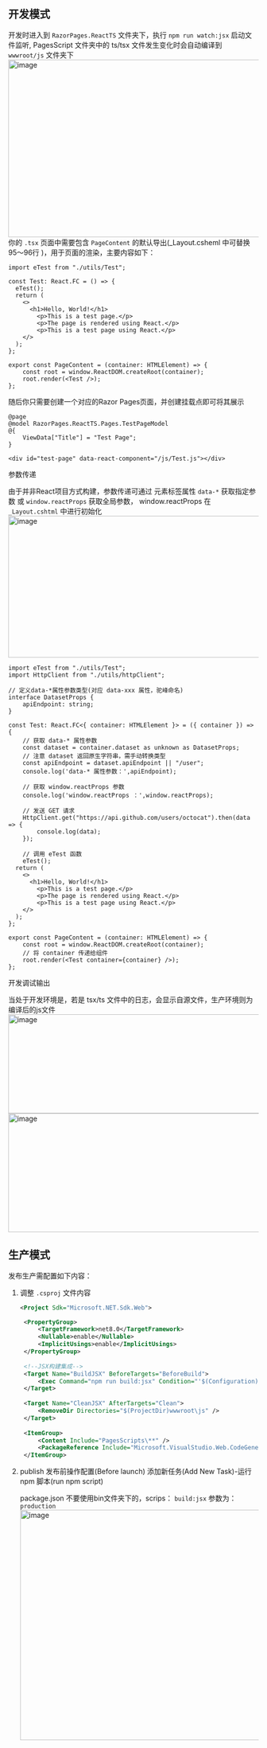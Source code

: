 ## 开发模式
开发时进入到 `RazorPages.ReactTS` 文件夹下，执行 `npm run watch:jsx` 启动文件监听, PagesScript 文件夹中的 ts/tsx 文件发生变化时会自动编译到 `wwwroot/js` 文件夹下
<img width="950" height="357" alt="image" src="https://github.com/user-attachments/assets/560c31e2-a0cd-4c5c-9fc6-08dcc872f99c" />
你的 `.tsx` 页面中需要包含 `PageContent` 的默认导出(_Layout.csheml 中可替换 95～96行 )，用于页面的渲染，主要内容如下：

``` tsx
import eTest from "./utils/Test";

const Test: React.FC = () => {
  eTest();
  return (
    <>
      <h1>Hello, World!</h1>
        <p>This is a test page.</p>
        <p>The page is rendered using React.</p>
        <p>This is a test page using React.</p>
    </>
  );
};

export const PageContent = (container: HTMLElement) => {
    const root = window.ReactDOM.createRoot(container);
    root.render(<Test />);
};
```

随后你只需要创建一个对应的Razor Pages页面，并创建挂载点即可将其展示

``` cshtml
@page
@model RazorPages.ReactTS.Pages.TestPageModel
@{
    ViewData["Title"] = "Test Page";
}

<div id="test-page" data-react-component="/js/Test.js"></div>
```

参数传递

由于并非React项目方式构建，参数传递可通过 元素标签属性 `data-*` 获取指定参数 或 `window.reactProps` 获取全局参数， window.reactProps 在 `_Layout.cshtml` 中进行初始化
<img width="2195" height="285" alt="image" src="https://github.com/user-attachments/assets/36b6949d-3839-4add-a505-d8fa6230b79c" />
``` tsx
import eTest from "./utils/Test";
import HttpClient from "./utils/httpClient";

// 定义data-*属性参数类型(对应 data-xxx 属性，驼峰命名)
interface DatasetProps {
    apiEndpoint: string;
}

const Test: React.FC<{ container: HTMLElement }> = ({ container }) => {
    // 获取 data-* 属性参数
    const dataset = container.dataset as unknown as DatasetProps;
    // 注意 dataset 返回原生字符串，需手动转换类型
    const apiEndpoint = dataset.apiEndpoint || "/user";
    console.log('data-* 属性参数：',apiEndpoint);
    
    // 获取 window.reactProps 参数
    console.log('window.reactProps ：',window.reactProps);
    
    // 发送 GET 请求
    HttpClient.get("https://api.github.com/users/octocat").then(data => {
        console.log(data);
    });
    
    // 调用 eTest 函数
    eTest();
  return (
    <>
      <h1>Hello, World!</h1>
        <p>This is a test page.</p>
        <p>The page is rendered using React.</p>
        <p>This is a test page using React.</p>
    </>
  );
};

export const PageContent = (container: HTMLElement) => {
    const root = window.ReactDOM.createRoot(container);
    // 将 container 传递给组件
    root.render(<Test container={container} />);
};
```

开发调试输出

当处于开发环境是，若是 tsx/ts 文件中的日志，会显示自源文件，生产环境则为编译后的js文件
<img width="2195" height="199" alt="image" src="https://github.com/user-attachments/assets/44cbffa0-58d5-4b2e-8d86-8060c3abab10" />
<img width="2195" height="239" alt="image" src="https://github.com/user-attachments/assets/445477f3-afc8-4d35-a763-26a7ce402e69" />

## 生产模式
发布生产需配置如下内容：
1. 调整 `.csproj` 文件内容

   ``` xml
   <Project Sdk="Microsoft.NET.Sdk.Web">

    <PropertyGroup>
        <TargetFramework>net8.0</TargetFramework>
        <Nullable>enable</Nullable>
        <ImplicitUsings>enable</ImplicitUsings>
    </PropertyGroup>
    
    <!--JSX构建集成-->
    <Target Name="BuildJSX" BeforeTargets="BeforeBuild">
        <Exec Command="npm run build:jsx" Condition="'$(Configuration)' == 'Release'" />
    </Target>
    
    <Target Name="CleanJSX" AfterTargets="Clean">
        <RemoveDir Directories="$(ProjectDir)wwwroot\js" />
    </Target>
    
    <ItemGroup>
        <Content Include="PagesScripts\**" />
        <PackageReference Include="Microsoft.VisualStudio.Web.CodeGeneration.Design" Version="8.0.7" />
    </ItemGroup>

  </Project>
  
2. publish 发布前操作配置(Before launch)
   添加新任务(Add New Task)-运行 npm 脚本(run npm script)
   
   package.json 不要使用bin文件夹下的，scrips： `build:jsx` 参数为：`production`
   <img width="744" height="463" alt="image" src="https://github.com/user-attachments/assets/47590784-7b5d-431e-9fec-c044373c9bbd" />

